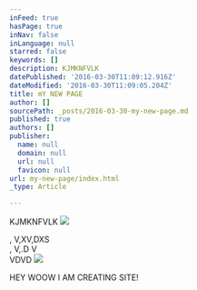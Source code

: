 ```yaml
---
inFeed: true
hasPage: true
inNav: false
inLanguage: null
starred: false
keywords: []
description: KJMKNFVLK
datePublished: '2016-03-30T11:09:12.916Z'
dateModified: '2016-03-30T11:09:05.204Z'
title: mY NEW PAGE
author: []
sourcePath: _posts/2016-03-30-my-new-page.md
published: true
authors: []
publisher:
  name: null
  domain: null
  url: null
  favicon: null
url: my-new-page/index.html
_type: Article

---
```

KJMKNFVLK
![](https://the-grid-user-content.s3-us-west-2.amazonaws.com/5b721cb9-ae46-4a1e-91bd-19f4852932e5.png)

, V,XV,DXS  
, V,.D V  
VDVD
![](https://the-grid-user-content.s3-us-west-2.amazonaws.com/893c0624-8eae-47c2-9e8f-fa4afec3784c.png)

HEY WOOW  I AM CREATING SITE!